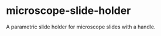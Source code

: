 microscope-slide-holder
=======================

A parametric slide holder for microscope slides with a handle.
